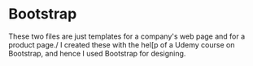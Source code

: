 # Bootstrap
These two files are just templates for a company's web page and for a product page./ I created these with the hel[p of a Udemy course on Bootstrap, and hence I used Bootstrap for designing.
